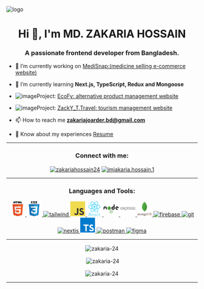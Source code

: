 ![logo](https://i.ibb.co/DLBMMBM/Linked-In-banner.jpg)
<h1 align="center">Hi 👋, I'm MD. ZAKARIA HOSSAIN</h1>
<h3 align="center">A passionate frontend developer from Bangladesh.</h3>

- 🔭 I’m currently working on [MediSnap:(medicine selling e-commerce website)](https://medi-snap-f3dd2.web.app)

- 🌱 I’m currently learning **Next.js, TypeScript, Redux and Mongoose**

- ![image](https://github.com/Zakaria-24/Zakaria-24/assets/155288423/9bd5098c-f1b3-41df-8d6f-23f8bd8af5fa)Project: [EcoFy: alternative product management website](https://ecofy-dfbef.web.app)

- ![image](https://github.com/Zakaria-24/Zakaria-24/assets/155288423/178947f2-2478-412b-8c8d-49cb69448093)Project: [ZackY_T.Travel: tourism management website](https://southeast-asia-ec5f1.web.app)

- 📫 How to reach me **zakariajoarder.bd@gmail.com**

- 📄 Know about my experiences [Resume](https://drive.google.com/file/d/1R2z8QMU13xupMXqCTiz-7UWmqNS87bSk/view?usp=sharing)
<hr/>
<h3 align="center">Connect with me:</h3>
<p align="center">
<a href="https://linkedin.com/in/zakariahossain24" target="blank"><img align="center" src="https://raw.githubusercontent.com/rahuldkjain/github-profile-readme-generator/master/src/images/icons/Social/linked-in-alt.svg" alt="zakariahossain24" height="30" width="40" /></a>
<a href="https://fb.com/jmjakaria.hossain.1" target="blank"><img align="center" src="https://raw.githubusercontent.com/rahuldkjain/github-profile-readme-generator/master/src/images/icons/Social/facebook.svg" alt="jmjakaria.hossain.1" height="30" width="40" /></a>
</p>
<hr/>
<h3 align="center">Languages and Tools:</h3>
<p align="center"> 
<a href="https://www.w3.org/html/" target="_blank" rel="noreferrer"> <img src="https://raw.githubusercontent.com/devicons/devicon/master/icons/html5/html5-original-wordmark.svg" alt="html5" width="40" height="40"/> </a>
<a href="https://www.w3schools.com/css/" target="_blank" rel="noreferrer"> <img src="https://raw.githubusercontent.com/devicons/devicon/master/icons/css3/css3-original-wordmark.svg" alt="css3" width="40" height="40"/> </a> 
<a href="https://tailwindcss.com/" target="_blank" rel="noreferrer"> <img src="https://www.vectorlogo.zone/logos/tailwindcss/tailwindcss-icon.svg" alt="tailwind" width="40" height="40"/> </a>
<a href="https://developer.mozilla.org/en-US/docs/Web/JavaScript" target="_blank" rel="noreferrer"> <img src="https://raw.githubusercontent.com/devicons/devicon/master/icons/javascript/javascript-original.svg" alt="javascript" width="40" height="40"/> </a> 
<a href="https://reactjs.org/" target="_blank" rel="noreferrer"> <img src="https://raw.githubusercontent.com/devicons/devicon/master/icons/react/react-original-wordmark.svg" alt="react" width="40" height="40"/> </a> 
<a href="https://nodejs.org" target="_blank" rel="noreferrer"> <img src="https://raw.githubusercontent.com/devicons/devicon/master/icons/nodejs/nodejs-original-wordmark.svg" alt="nodejs" width="40" height="40"/> </a> 
<a href="https://expressjs.com" target="_blank" rel="noreferrer"> <img src="https://raw.githubusercontent.com/devicons/devicon/master/icons/express/express-original-wordmark.svg" alt="express" width="40" height="40"/> </a> 
<a href="https://www.mongodb.com/" target="_blank" rel="noreferrer"> <img src="https://raw.githubusercontent.com/devicons/devicon/master/icons/mongodb/mongodb-original-wordmark.svg" alt="mongodb" width="40" height="40"/> </a>
<a href="https://firebase.google.com/" target="_blank" rel="noreferrer"> <img src="https://www.vectorlogo.zone/logos/firebase/firebase-icon.svg" alt="firebase" width="40" height="40"/> </a> 
<a href="https://git-scm.com/" target="_blank" rel="noreferrer"> <img src="https://www.vectorlogo.zone/logos/git-scm/git-scm-icon.svg" alt="git" width="40" height="40"/> </a> 
<a href="https://nextjs.org/" target="_blank" rel="noreferrer"> <img src="https://cdn.worldvectorlogo.com/logos/nextjs-2.svg" alt="nextjs" width="40" height="40"/> </a>
<a href="https://www.typescriptlang.org/" target="_blank" rel="noreferrer"> <img src="https://raw.githubusercontent.com/devicons/devicon/master/icons/typescript/typescript-original.svg" alt="typescript" width="40" height="40"/> </a> 
<a href="https://postman.com" target="_blank" rel="noreferrer"> <img src="https://www.vectorlogo.zone/logos/getpostman/getpostman-icon.svg" alt="postman" width="40" height="40"/> </a> 
<a href="https://www.figma.com/" target="_blank" rel="noreferrer"> <img src="https://www.vectorlogo.zone/logos/figma/figma-icon.svg" alt="figma" width="40" height="40"/> </a> 
</p> 
<hr/>
<p align="center"><img align="center" src="https://github-readme-streak-stats.herokuapp.com/?user=zakaria-24&" alt="zakaria-24" /></p> 
<p align="center">&nbsp;<img align="center" src="https://github-readme-stats.vercel.app/api?username=zakaria-24&show_icons=true&locale=en" alt="zakaria-24" /></p> 
<p align="center"><img align="center" src="https://github-readme-stats.vercel.app/api/top-langs?username=zakaria-24&show_icons=true&locale=en&layout=compact" alt="zakaria-24" /></p>
<hr/>
